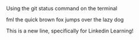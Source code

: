 Using the git status command on the terminal
 
fml the quick brown fox jumps over the lazy dog

This is a new line, specifically for Linkedin Learning!
